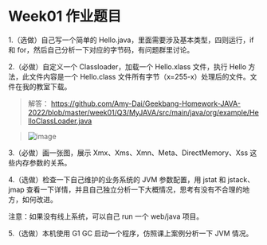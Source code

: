 # Week01 作业题目

1.（选做）自己写一个简单的 Hello.java，里面需要涉及基本类型，四则运行，if 和 for，然后自己分析一下对应的字节码，有问题群里讨论。

2.（必做）自定义一个 Classloader，加载一个 Hello.xlass 文件，执行 Hello 方法，此文件内容是一个 Hello.class 文件所有字节（x=255-x）处理后的文件。文件在我的教室下载。
> 解答：
> https://github.com/Amy-Dai/Geekbang-Homework-JAVA-2022/blob/master/week01/Q3/MyJAVA/src/main/java/org/example/HelloClassLoader.java

> ![image](https://user-images.githubusercontent.com/56108927/166718976-7b7ff900-d990-43cf-aa1c-596a6e6062aa.png)


3.（必做）画一张图，展示 Xmx、Xms、Xmn、Meta、DirectMemory、Xss 这些内存参数的关系。

4.（选做）检查一下自己维护的业务系统的 JVM 参数配置，用 jstat 和 jstack、jmap 查看一下详情，并且自己独立分析一下大概情况，思考有没有不合理的地方，如何改进。

注意：如果没有线上系统，可以自己 run 一个 web/java 项目。

5.（选做）本机使用 G1 GC 启动一个程序，仿照课上案例分析一下 JVM 情况。

